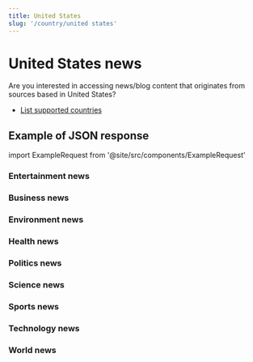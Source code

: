 ```yaml
---
title: United States
slug: '/country/united states'
---
```


# United States news

Are you interested in accessing news/blog content that originates from sources based in United States?

- [List supported countries](/get-articles/countries)

## Example of JSON response

import ExampleRequest from '@site/src/components/ExampleRequest'

### Entertainment news
<ExampleRequest url="https://api.apitube.io/v1/news/articles-demo?limit=2&category=news/Arts_and_Entertainment&country=us"></ExampleRequest>

### Business news
<ExampleRequest url="https://api.apitube.io/v1/news/articles-demo?limit=2&category=news/Business&country=us"></ExampleRequest>

### Environment news
<ExampleRequest url="https://api.apitube.io/v1/news/articles-demo?limit=2&category=news/Environment&country=us"></ExampleRequest>

### Health news
<ExampleRequest url="https://api.apitube.io/v1/news/articles-demo?limit=2&category=news/Health&country=us"></ExampleRequest>

### Politics news
<ExampleRequest url="https://api.apitube.io/v1/news/articles-demo?limit=2&category=news/Politics&country=us"></ExampleRequest>

### Science news
<ExampleRequest url="https://api.apitube.io/v1/news/articles-demo?limit=2&category=news/Science&country=us"></ExampleRequest>

### Sports news
<ExampleRequest url="https://api.apitube.io/v1/news/articles-demo?limit=2&category=news/Sports&country=us"></ExampleRequest>

### Technology news
<ExampleRequest url="https://api.apitube.io/v1/news/articles-demo?limit=2&category=news/Technology&country=us"></ExampleRequest>

### World news
<ExampleRequest url="https://api.apitube.io/v1/news/articles-demo?limit=2&category=news/World&country=us"></ExampleRequest>

